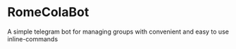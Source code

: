 # RomeColaBot
A simple telegram bot for managing groups with convenient and easy to use inline-commands
